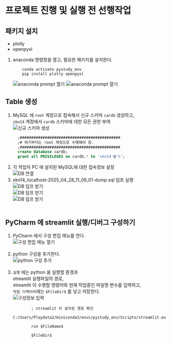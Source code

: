 # 프로젝트 진행 및 실행 전 선행작업

## 패키지 설치
- plotly
- openpyxl

1. anaconda 명령창을 열고, 필요한 패키지를 설치한다.
    ```commandline
        conda activate pystudy_env
        pip install plotly openpyxl
    ```
    ![anaconda prompt 열기](images/pip_install_01.jpg)
    ![anaconda prompt 열기](images/pip_install_02.jpg)


## Table 생성
1. MySQL 에 `root` 계정으로 접속해서 신규 스키마 `cardb` 생성하고,<br/>
    `skn14` 계정에서 `cardb` 스키마에 대한 모든 권한 부여<br/>
    ![신규 스키마 생성](images/new_schema.jpg)<br/>
    ```sql
      ;############################################
      ;# 여기부터는 root 계정으로 수행해야 함.
      ;############################################
      create database cardb;
      grant all PRIVILEGES on cardb.* to 'skn14'@'%';
    ```
2. 각 작업자 PC 에 설치된 MySQL에 대한 접속정보 설정<br/>
    ![DB 연결](images/dump_guide00.jpg)
3. skn14_localhost-2025_04_28_11_09_01-dump.sql 덤프 실행<br/>
    ![DB 덤프 받기](images/dump_guide_01.jpg)<br/>
    ![DB 덤프 받기](images/dump_guide_02.jpg)<br/>
    ![DB 덤프 받기](images/dump_guide_03.jpg)<br/><br/>


## PyCharm 에 streamlit 실행/디버그 구성하기
1. PyCharm 에서 구성 편집 메뉴를 연다.<br/>
    ![구성 편집 메뉴 열기](images/pycharm_streamlit_01.jpg)<br/><br/>
2. python 구성을 추가한다.<br/>
    ![python 구성 추가](images/pycharm_streamlit_02.jpg)<br/><br/>
3. `실행` 에는 python 을 실행할 환경과<br/>
    streamlit 실행파일의 경로,<br/>
    streamlit 이 수행할 명령어와 현재 작업중인 파일명 변수를 입력하고,<br/>
    `작업 디렉터리`에는 `$FileDir$` 를 넣고 저장한다.<br/>
    ![구성정보 입력](images/pycharm_streamlit_03.jpg)<br/>
    ```commandline
		    ; streamlit 이 설치된 경로 확인
		    C:/Users/Playdata2/miniconda3/envs/pystudy_env/Scripts/streamlit.exe

		    run $FileName$

		    $FileDir$
    ```